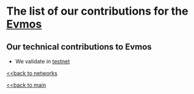 # The list of our contributions for the [Evmos](https://evmos.org/)

## Our technical contributions to Evmos

- We validate in [testnet](https://explorer.evmos.org/accounts/evmos1j0hfcqxjgrqcm98a7efpqkpnj0qwp73lkpzar2)


[<<back to networks](https://github.com/nq4-net/entrance/tree/main/networks)

[<<back to main](https://github.com/nq4-net/entrance)
